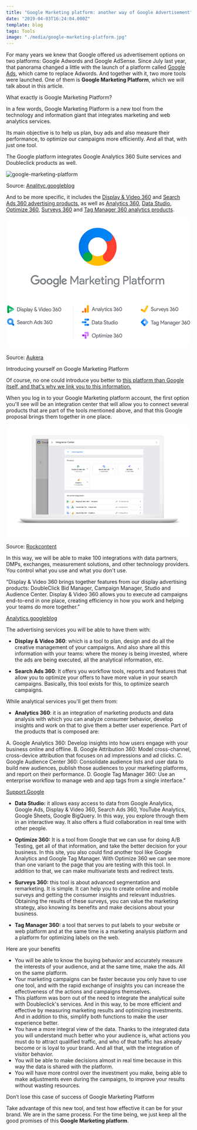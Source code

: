 ```yaml
---
title: "Google Marketing platform: another way of Google Advertisement"
date: "2019-04-03T16:24:04.000Z"
template: blog
tags: Tools
image: "./media/google-marketing-platform.jpg"
---
```



For many years we knew that Google offered us advertisement options on two platforms: Google Adwords and Google AdSense. Since July last year, that panorama changed a little with the launch of a platform called [Google Ads](https://cobuildlab.com/blog/tips-to-create-effective-campaigns-in-google-search-engine/), which came to replace Adwords. And together with it, two more tools were launched. One of them is **Google Marketing Platform**, which we will talk about in this article.


<title-2>What exactly is Google Marketing Platform?</title-2>

In a few words, Google Marketing Platform is a new tool from the technology and information giant that integrates marketing and web analytics services. 

Its main objective is to help us plan, buy ads and also measure their performance, to optimize our campaigns more efficiently. And all that, with just one tool. 

The Google platform integrates Google Analytics 360 Suite services and Doubleclick products as well.

![google-marketing-platform](./media/google-marketing-platform-gif.gif)

Source: [Analityc.googleblog](https://analytics.googleblog.com/2018/06/introducing-google-marketing-platform.html) 

And to be more specific, it includes the [Display & Video 360](https://support.google.com/displayvideo/answer/9059464?hl=en) and [Search Ads 360 advertising products](https://support.google.com/searchads/answer/1187512?hl=en), as well as [Analytics 360](https://marketingplatform.google.com/home), [Data Studio](https://datastudio.google.com/u/0/navigation/reporting), [Optimize 360](https://support.google.com/optimize/answer/7084762?hl=en), [Surveys 360](https://surveys.withgoogle.com/) and [Tag Manager 360 analytics products](https://support.google.com/marketingplatform/answer/6365892?hl=en).

![Google-marketing-platform-options](./media/google-marketing-platform-options.png)

Source: [Aukera](https://aukera.es/blog/que-es-google-marketing-platform/)

<title-2>Introducing yourself on Google Marketing Platform</title-2>

<youtube-video id="RlB_f6EG4r4"></youtube-video>

Of course, no one could introduce you better to [this platform than Google itself, and that's why we link you to this information.](https://analytics.googleblog.com/2018/06/introducing-google-marketing-platform.html)

When you log in to your Google Marketing platform account, the first option you'll see will be an integration center that will allow you to connect several products that are part of the tools mentioned above, and that this Google proposal brings them together in one place. 

![interagtion-center-of-Google-marketing-platform](./media/integration-center-of-google-marketing-platform.png)

Source: [Rockcontent](https://rockcontent.com/es/blog/google-marketing-platform/)

In this way, we will be able to make 100 integrations with data partners, DMPs, exchanges, measurement solutions, and other technology providers. You control what you use and what you don't use. 

“Display & Video 360 brings together features from our display advertising products: DoubleClick Bid Manager, Campaign Manager, Studio and Audience Center. Display & Video 360 allows you to execute ad campaigns end-to-end in one place, creating efficiency in how you work and helping your teams do more together.”

[Analytics.googleblog](https://analytics.googleblog.com/2018/06/introducing-google-marketing-platform.html)

The advertising services you will be able to have them with:

* **Display & Video 360**: which is a tool to plan, design and do all the creative management of your campaigns. And also share all this information with your teams: where the money is being invested, where the ads are being executed, all the analytical information, etc. 

* **Search Ads 360**: It offers you workflow tools, reports and features that allow you to optimize your offers to have more value in your search campaigns. Basically, this tool exists for this, to optimize search campaigns.

While analytical services you'll get them from: 

* **Analytics 360**: it is an integration of marketing products and data analysis with which you can analyze consumer behavior, develop insights and work on that to give them a better user experience. Part of the products that is composed are: 

A. Google Analytics 360: Develop insights into how users engage with your business online and offline.
B. Google Attribution 360: Model cross-channel, cross-device attribution that focuses on ad impressions and ad clicks.
C. Google Audience Center 360: Consolidate audience lists and user data to build new audiences, publish those audiences to your marketing platforms, and report on their performance.
D. Google Tag Manager 360: Use an enterprise workflow to manage web and app tags from a single interface.”

[Support.Google](https://support.google.com/marketingplatform/answer/6292532?hl=en)

* **Data Studio:** it allows easy access to data from Google Analytics, Google Ads, Display & Video 360, Search Ads 360, YouTube Analytics, Google Sheets, Google BigQuery. In this way, you explore through them in an interactive way. It also offers a fluid collaboration in real time with other people.

* **Optimize 360:** It is a tool from Google that we can use for doing A/B Testing, get all of that information, and take the better decision for your business. In this site, you also could find another tool like Google Analytics and Google Tag Manager. With Optimize 360 we can see more than one variant to the page that you are testing with this tool. In addition to that, we can make multivariate tests and redirect tests.

* **Surveys 360:** this tool is about advanced segmentation and remarketing. It is simple. It can help you to create online and mobile surveys and getting the consumer insights and relevant industries. Obtaining the results of these surveys, you can value the marketing strategy, also knowing its benefits and make decisions about your business. 

* **Tag Manager 360:** a tool that serves to put labels to your website or web platform and at the same time is a marketing analysis platform and a platform for optimizing labels on the web. 

<title-3>Here are your benefits</title-3>

* You will be able to know the buying behavior and accurately measure the interests of your audience, and at the same time, make the ads. All on the same platform. 
* Your marketing campaigns can be faster because you only have to use one tool, and with the rapid exchange of insights you can increase the effectiveness of the actions and campaigns themselves.
* This platform was born out of the need to integrate the analytical suite with Doubleclick's services. And in this way, to be more efficient and effective by measuring marketing results and optimizing investments. And in addition to this, simplify both functions to make the user experience better. 
* You have a more integral view of the data. Thanks to the integrated data you will understand much better who your audience is, what actions you must do to attract qualified traffic, and who of that traffic has already become or is loyal to your brand. And all that, with the integration of visitor behavior.  
* You will be able to make decisions almost in real time because in this way the data is shared with the platform. 
* You will have more control over the investment you make, being able to make adjustments even during the campaigns, to improve your results without wasting resources.

<title-3>Don’t lose this case of success of Google Marketing Platform</title-3>

<youtube-video id="lCz0cGIWmlU"></youtube-video>

Take advantage of this new tool, and test how effective it can be for your brand. We are in the same process. For the time being, we just keep all the good promises of this **Google Marketing platform**. 

